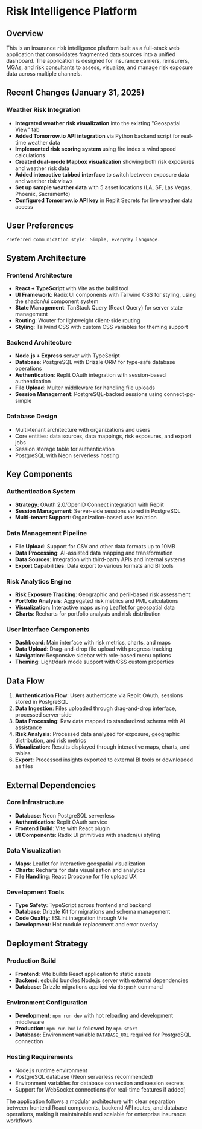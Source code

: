 # Risk Intelligence Platform

## Overview

This is an insurance risk intelligence platform built as a full-stack web application that consolidates fragmented data sources into a unified dashboard. The application is designed for insurance carriers, reinsurers, MGAs, and risk consultants to assess, visualize, and manage risk exposure data across multiple channels.

## Recent Changes (January 31, 2025)

### Weather Risk Integration
- **Integrated weather risk visualization** into the existing "Geospatial View" tab
- **Added Tomorrow.io API integration** via Python backend script for real-time weather data
- **Implemented risk scoring system** using fire index × wind speed calculations
- **Created dual-mode Mapbox visualization** showing both risk exposures and weather risk data
- **Added interactive tabbed interface** to switch between exposure data and weather risk views
- **Set up sample weather data** with 5 asset locations (LA, SF, Las Vegas, Phoenix, Sacramento)
- **Configured Tomorrow.io API key** in Replit Secrets for live weather data access

## User Preferences

```
Preferred communication style: Simple, everyday language.
```

## System Architecture

### Frontend Architecture
- **React + TypeScript** with Vite as the build tool
- **UI Framework**: Radix UI components with Tailwind CSS for styling, using the shadcn/ui component system
- **State Management**: TanStack Query (React Query) for server state management
- **Routing**: Wouter for lightweight client-side routing
- **Styling**: Tailwind CSS with custom CSS variables for theming support

### Backend Architecture
- **Node.js + Express** server with TypeScript
- **Database**: PostgreSQL with Drizzle ORM for type-safe database operations
- **Authentication**: Replit OAuth integration with session-based authentication
- **File Upload**: Multer middleware for handling file uploads
- **Session Management**: PostgreSQL-backed sessions using connect-pg-simple

### Database Design
- Multi-tenant architecture with organizations and users
- Core entities: data sources, data mappings, risk exposures, and export jobs
- Session storage table for authentication
- PostgreSQL with Neon serverless hosting

## Key Components

### Authentication System
- **Strategy**: OAuth 2.0/OpenID Connect integration with Replit
- **Session Management**: Server-side sessions stored in PostgreSQL
- **Multi-tenant Support**: Organization-based user isolation

### Data Management Pipeline
- **File Upload**: Support for CSV and other data formats up to 10MB
- **Data Processing**: AI-assisted data mapping and transformation
- **Data Sources**: Integration with third-party APIs and internal systems
- **Export Capabilities**: Data export to various formats and BI tools

### Risk Analytics Engine
- **Risk Exposure Tracking**: Geographic and peril-based risk assessment
- **Portfolio Analysis**: Aggregated risk metrics and PML calculations
- **Visualization**: Interactive maps using Leaflet for geospatial data
- **Charts**: Recharts for portfolio analysis and risk distribution

### User Interface Components
- **Dashboard**: Main interface with risk metrics, charts, and maps
- **Data Upload**: Drag-and-drop file upload with progress tracking
- **Navigation**: Responsive sidebar with role-based menu options
- **Theming**: Light/dark mode support with CSS custom properties

## Data Flow

1. **Authentication Flow**: Users authenticate via Replit OAuth, sessions stored in PostgreSQL
2. **Data Ingestion**: Files uploaded through drag-and-drop interface, processed server-side
3. **Data Processing**: Raw data mapped to standardized schema with AI assistance
4. **Risk Analysis**: Processed data analyzed for exposure, geographic distribution, and risk metrics
5. **Visualization**: Results displayed through interactive maps, charts, and tables
6. **Export**: Processed insights exported to external BI tools or downloaded as files

## External Dependencies

### Core Infrastructure
- **Database**: Neon PostgreSQL serverless
- **Authentication**: Replit OAuth service
- **Frontend Build**: Vite with React plugin
- **UI Components**: Radix UI primitives with shadcn/ui styling

### Data Visualization
- **Maps**: Leaflet for interactive geospatial visualization
- **Charts**: Recharts for data visualization and analytics
- **File Handling**: React Dropzone for file upload UX

### Development Tools
- **Type Safety**: TypeScript across frontend and backend
- **Database**: Drizzle Kit for migrations and schema management
- **Code Quality**: ESLint integration through Vite
- **Development**: Hot module replacement and error overlay

## Deployment Strategy

### Production Build
- **Frontend**: Vite builds React application to static assets
- **Backend**: esbuild bundles Node.js server with external dependencies
- **Database**: Drizzle migrations applied via `db:push` command

### Environment Configuration
- **Development**: `npm run dev` with hot reloading and development middleware
- **Production**: `npm run build` followed by `npm start`
- **Database**: Environment variable `DATABASE_URL` required for PostgreSQL connection

### Hosting Requirements
- Node.js runtime environment
- PostgreSQL database (Neon serverless recommended)
- Environment variables for database connection and session secrets
- Support for WebSocket connections (for real-time features if added)

The application follows a modular architecture with clear separation between frontend React components, backend API routes, and database operations, making it maintainable and scalable for enterprise insurance workflows.
